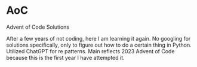 # AoC
Advent of Code Solutions

After a few years of not coding, here I am learning it again. No googling for solutions specifically, only to figure out how to do a certain thing in Python. Utilized ChatGPT for re patterns.
Main reflects 2023 Advent of Code because this is the first year I have attempted it.

